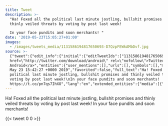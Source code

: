 ```yaml
---
title: Tweet
description: >-
  "Ha! Foxed all the political last minute jostling, bullshit promises and
  thinly veiled threats by voting by post last week!

  In your face pundits and soon merchants! "
date: '2019-05-23T15:05:27+01:00'
images:
  - /images/tweets_media/1131586194817650693-D7QzpFEWkAMbDvf.jpg
source: >-
  {"tweet":{"edit_info":{"initial":{"editTweetIds":["1131586194817650693"],"editableUntil":"2019-05-23T16:42:27.356Z","editsRemaining":"5","isEditEligible":true}},"retweeted":false,"source":"<a
  href=\"http://twitter.com/download/android\" rel=\"nofollow\">Twitter for
  Android</a>","entities":{"user_mentions":[],"urls":[],"symbols":[],"media":[{"expanded_url":"https://twitter.com/toychicken/status/1131586194817650693/photo/1","indices":["164","187"],"url":"https://t.co/pn7qs7IhXO","media_url":"http://pbs.twimg.com/tweet_video_thumb/D7QzpFEWkAMbDvf.jpg","id_str":"1131586187204923395","id":"1131586187204923395","media_url_https":"https://pbs.twimg.com/tweet_video_thumb/D7QzpFEWkAMbDvf.jpg","sizes":{"small":{"w":"480","h":"270","resize":"fit"},"large":{"w":"480","h":"270","resize":"fit"},"thumb":{"w":"150","h":"150","resize":"crop"},"medium":{"w":"480","h":"270","resize":"fit"}},"type":"photo","display_url":"pic.twitter.com/pn7qs7IhXO"}],"hashtags":[]},"display_text_range":["0","187"],"favorite_count":"0","id_str":"1131586194817650693","truncated":false,"retweet_count":"0","id":"1131586194817650693","possibly_sensitive":false,"created_at":"Thu
  May 23 15:42:27 +0000 2019","favorited":false,"full_text":"Ha! Foxed all the
  political last minute jostling, bullshit promises and thinly veiled threats by
  voting by post last week!\nIn your face pundits and soon merchants!
  https://t.co/pn7qs7IhXO","lang":"en","extended_entities":{"media":[{"expanded_url":"https://twitter.com/toychicken/status/1131586194817650693/photo/1","indices":["164","187"],"url":"https://t.co/pn7qs7IhXO","media_url":"http://pbs.twimg.com/tweet_video_thumb/D7QzpFEWkAMbDvf.jpg","id_str":"1131586187204923395","video_info":{"aspect_ratio":["16","9"],"variants":[{"bitrate":"0","content_type":"video/mp4","url":"https://video.twimg.com/tweet_video/D7QzpFEWkAMbDvf.mp4"}]},"id":"1131586187204923395","media_url_https":"https://pbs.twimg.com/tweet_video_thumb/D7QzpFEWkAMbDvf.jpg","sizes":{"small":{"w":"480","h":"270","resize":"fit"},"large":{"w":"480","h":"270","resize":"fit"},"thumb":{"w":"150","h":"150","resize":"crop"},"medium":{"w":"480","h":"270","resize":"fit"}},"type":"animated_gif","display_url":"pic.twitter.com/pn7qs7IhXO"}]}}}
---
```

Ha! Foxed all the political last minute jostling, bullshit promises and thinly veiled threats by voting by post last week!
In your face pundits and soon merchants! 
    
{{< tweet 0 0 >}}
    
